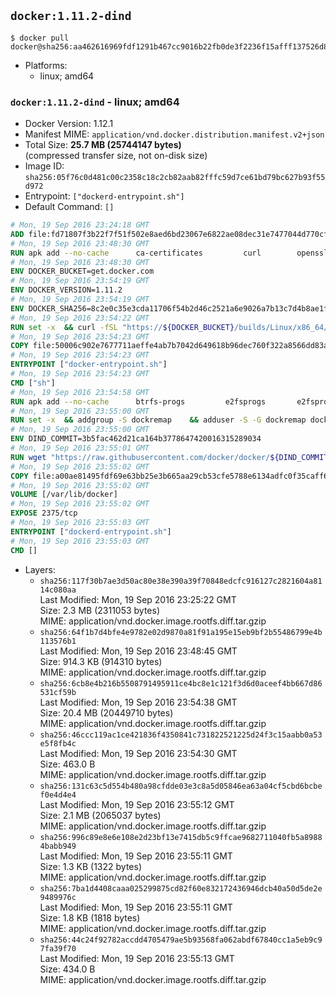 ## `docker:1.11.2-dind`

```console
$ docker pull docker@sha256:aa462616969fdf1291b467cc9016b22fb0de3f2236f15afff137526d847eaf29
```

-	Platforms:
	-	linux; amd64

### `docker:1.11.2-dind` - linux; amd64

-	Docker Version: 1.12.1
-	Manifest MIME: `application/vnd.docker.distribution.manifest.v2+json`
-	Total Size: **25.7 MB (25744147 bytes)**  
	(compressed transfer size, not on-disk size)
-	Image ID: `sha256:05f76c0d481c00c2358c18c2cb82aab82fffc59d7ce61bd79bc627b93f55d972`
-	Entrypoint: `["dockerd-entrypoint.sh"]`
-	Default Command: `[]`

```dockerfile
# Mon, 19 Sep 2016 23:24:18 GMT
ADD file:fd71807f3b22f7f51f502e8aed6bd23067e6822ae08dec31e7477044d770cf48 in / 
# Mon, 19 Sep 2016 23:48:30 GMT
RUN apk add --no-cache 		ca-certificates 		curl 		openssl
# Mon, 19 Sep 2016 23:48:30 GMT
ENV DOCKER_BUCKET=get.docker.com
# Mon, 19 Sep 2016 23:54:19 GMT
ENV DOCKER_VERSION=1.11.2
# Mon, 19 Sep 2016 23:54:19 GMT
ENV DOCKER_SHA256=8c2e0c35e3cda11706f54b2d46c2521a6e9026a7b13c7d4b8ae1f3a706fc55e1
# Mon, 19 Sep 2016 23:54:22 GMT
RUN set -x 	&& curl -fSL "https://${DOCKER_BUCKET}/builds/Linux/x86_64/docker-${DOCKER_VERSION}.tgz" -o docker.tgz 	&& echo "${DOCKER_SHA256} *docker.tgz" | sha256sum -c - 	&& tar -xzvf docker.tgz 	&& mv docker/* /usr/local/bin/ 	&& rmdir docker 	&& rm docker.tgz 	&& docker -v
# Mon, 19 Sep 2016 23:54:23 GMT
COPY file:50006c902e7677711aeffe4ab7b7042d649618b96dec760f322a8566dd83ab25 in /usr/local/bin/ 
# Mon, 19 Sep 2016 23:54:23 GMT
ENTRYPOINT ["docker-entrypoint.sh"]
# Mon, 19 Sep 2016 23:54:23 GMT
CMD ["sh"]
# Mon, 19 Sep 2016 23:54:58 GMT
RUN apk add --no-cache 		btrfs-progs 		e2fsprogs 		e2fsprogs-extra 		iptables 		xfsprogs 		xz
# Mon, 19 Sep 2016 23:55:00 GMT
RUN set -x 	&& addgroup -S dockremap 	&& adduser -S -G dockremap dockremap 	&& echo 'dockremap:165536:65536' >> /etc/subuid 	&& echo 'dockremap:165536:65536' >> /etc/subgid
# Mon, 19 Sep 2016 23:55:00 GMT
ENV DIND_COMMIT=3b5fac462d21ca164b3778647420016315289034
# Mon, 19 Sep 2016 23:55:01 GMT
RUN wget "https://raw.githubusercontent.com/docker/docker/${DIND_COMMIT}/hack/dind" -O /usr/local/bin/dind 	&& chmod +x /usr/local/bin/dind
# Mon, 19 Sep 2016 23:55:02 GMT
COPY file:a00ae81495fdf69e63bb25e3b665aa29cb53cfe5788e6134adfc0f35caff6295 in /usr/local/bin/ 
# Mon, 19 Sep 2016 23:55:02 GMT
VOLUME [/var/lib/docker]
# Mon, 19 Sep 2016 23:55:02 GMT
EXPOSE 2375/tcp
# Mon, 19 Sep 2016 23:55:03 GMT
ENTRYPOINT ["dockerd-entrypoint.sh"]
# Mon, 19 Sep 2016 23:55:03 GMT
CMD []
```

-	Layers:
	-	`sha256:117f30b7ae3d50ac80e38e390a39f70848edcfc916127c2821604a8114c080aa`  
		Last Modified: Mon, 19 Sep 2016 23:25:22 GMT  
		Size: 2.3 MB (2311053 bytes)  
		MIME: application/vnd.docker.image.rootfs.diff.tar.gzip
	-	`sha256:64f1b7d4bfe4e9782e02d9870a81f91a195e15eb9bf2b55486799e4b113576b1`  
		Last Modified: Mon, 19 Sep 2016 23:48:45 GMT  
		Size: 914.3 KB (914310 bytes)  
		MIME: application/vnd.docker.image.rootfs.diff.tar.gzip
	-	`sha256:6cb8e4b216b5508791495911ce4bc8e1c121f3d6d0aceef4bb667d86531cf59b`  
		Last Modified: Mon, 19 Sep 2016 23:54:38 GMT  
		Size: 20.4 MB (20449710 bytes)  
		MIME: application/vnd.docker.image.rootfs.diff.tar.gzip
	-	`sha256:46ccc119ac1ce421836f4350841c731822521225d24f3c15aabb0a53e5f8fb4c`  
		Last Modified: Mon, 19 Sep 2016 23:54:30 GMT  
		Size: 463.0 B  
		MIME: application/vnd.docker.image.rootfs.diff.tar.gzip
	-	`sha256:131c63c5d554b480a98cfdde03e3c8a5d05846ea63a04cf5cbd6bcbef0e4d4e4`  
		Last Modified: Mon, 19 Sep 2016 23:55:12 GMT  
		Size: 2.1 MB (2065037 bytes)  
		MIME: application/vnd.docker.image.rootfs.diff.tar.gzip
	-	`sha256:996c89e8e6e108e2d23bf13e7415db5c9ffcae9682711040fb5a89884babb949`  
		Last Modified: Mon, 19 Sep 2016 23:55:11 GMT  
		Size: 1.3 KB (1322 bytes)  
		MIME: application/vnd.docker.image.rootfs.diff.tar.gzip
	-	`sha256:7ba1d4408caaa025299875cd82f60e832172436946dcb40a50d5de2e9489976c`  
		Last Modified: Mon, 19 Sep 2016 23:55:11 GMT  
		Size: 1.8 KB (1818 bytes)  
		MIME: application/vnd.docker.image.rootfs.diff.tar.gzip
	-	`sha256:44c24f92782accdd4705479ae5b93568fa062abdf67840cc1a5eb9c97fa39f70`  
		Last Modified: Mon, 19 Sep 2016 23:55:13 GMT  
		Size: 434.0 B  
		MIME: application/vnd.docker.image.rootfs.diff.tar.gzip
